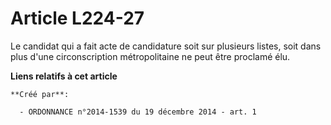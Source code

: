 # Article L224-27

Le candidat qui a fait acte de candidature soit sur plusieurs listes, soit dans plus d'une circonscription métropolitaine ne
peut être proclamé élu.

**Liens relatifs à cet article**

	**Créé par**:

	  - ORDONNANCE n°2014-1539 du 19 décembre 2014 - art. 1
